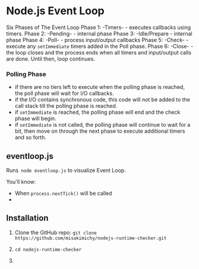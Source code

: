 # Node.js Event Loop
Six Phases of The Event Loop
Phase 1: -Timers- - executes callbacks using timers.
Phase 2: -Pending- - internal phase
Phase 3: -Idle/Prepare - internal phase
Phase 4: -Poll- - process input/output callbacks
Phase 5: -Check- - execute any `setImmediate` timers added in the Poll phase.
Phase 6: -Close- - the loop closes and the process ends when all timers and input/output calls are done. Until then, loop continues.

### Polling Phase
- if there are no tiers left to execute when the polling phase is reached, the poll phase will wait for I/O callbacks.
- if the I/O contains synchronous code, this code will not be added to the call stack till the polling phase is reached.
- if `setImmediate` is reached, the polling phase will end and the check phase will begin.
- if `setImmediate` is not called, the polling phase will continue to wait for a bit, then move on through the next phase to execute additional timers and so forth.

## eventloop.js
Run`$ node eventloop.js` to visualize Event Loop.

You'll know:
- When `process.nextTick()` will be called
- 


## Installation

1. Clone the GitHub repo:
   `git clone https://github.com/misakimichy/nodejs-runtime-checker.git`

2. `cd nodejs-runtime-checker`

3.

